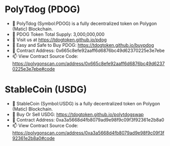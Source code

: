 # PolyTdog (PDOG)
- 👋 PolyTdog (Symbol:PDOG) is a fully decentralized token on Polygon (Matic) Blockchain.
- 👀 PDOG Token Total Supply: 3,000,000,000
- 🌱 Visit us at https://tdogtoken.github.io/pdog
- 👋 Easy and Safe to Buy PDOG: https://tdogtoken.github.io/buypdog
- 💞️ Contract Address: 0x665c8efe92aaff6d6876bc49d62370225e3e7ebe
- 📫 View Contract Source Code: https://polygonscan.com/address/0x665c8efe92aaff6d6876bc49d62370225e3e7ebe#code

# StableCoin (USDG)
- 👋 StableCoin (Symbol:USDG) is a fully decentralized token on Polygon (Matic) Blockchain.
- 🌱 Buy Or Sell USDG: https://tdogtoken.github.io/polytdogswap
- 💞️ Contract Address: 0xa3a5668d4fb8079ad9e98f9c09f3f92361e2b8a0
- 📫 View Contract Source Code: https://polygonscan.com/address/0xa3a5668d4fb8079ad9e98f9c09f3f92361e2b8a0#code
